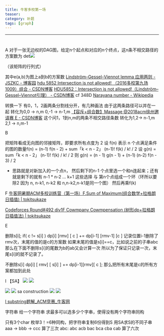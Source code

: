 ```yaml
---
title: 牛客多校第一场
teaser:
category: 补题
tags: [graph]
---
```


----------------------------------------

# 
A
对于一张无边权的DAG图，给定n个起点和对应的n个终点，这n条不相交路径的方案数为
det![](2018-08-14/DF5FBF2C-F027-43A6-816B-30F3FA149AFF.png)

（该矩阵的行列式）

其中e(a,b)为图上a到b的方案数
[Lindström–Gessel–Viennot lemma 应用两则 - JSZKC - 博客园](http://www.cnblogs.com/jszkc/p/7309468.html)
[hdu 5852	 Intersection is not allowed! （2016多校第九场1009）组合 - CSDN博客](https://blog.csdn.net/u013665921/article/details/52225672)
[HDU5852：Intersection is not allowed!（Lindström–Gessel–Viennot引理） - CSDN博客](https://blog.csdn.net/qq_35649707/article/details/80245873)
cf 348D
[Narayana number - Wikipedia](https://en.wikipedia.org/wiki/Narayana_number)

转换一下 有0，1，2画两条分割线分开，有几种画法
由于这两条路径可以并在一起
转化为0,0 -> n,m   0,-1 -> n-1,m 
[【容斥+组合数】Massage @2018acm徐州邀请赛 E - CSDN博客](https://blog.csdn.net/MIECZ/article/details/80591212)
这个问1，1到n,m的两条不相交路径条数
转化为1,2-> n-1,m   2,1 -> n,m-1


B


把矩阵看成无向图的邻接矩阵，即要求所有点度为 2 设 f(n) 表示 n 个点满足条件的图的数量f(n) = (n-1) f(n - 2) + sum「k < n - 2」 (n-1)! f(k) / k! / 2 设 g(n) = sum「k < n - 2」 (n-1)! f(k) / k! / 2 
则 g(n) = (n - 1) g(n - 1) + (n-1) (n-2) f(n - 3) / 2
-  思路就是对新加入的一个点n， 然后剩下的n-1 个点里选一个和n连起来；还有就是剩下的就有 n-1 * n-2 *…* k+1 这些选择 与 第n个点组成一个环（环所以要除2 因为 n, n-k1, n-k2 和 n,n-k2,n-k1是同一个图） 然后再乘f(k)

F
[牛客网暑期ACM多校训练营（第一场）F.Sum of Maximum(组合数学+拉格朗日插值) | tokitsukaze](http://tokitsukaze.live/2018/07/19/2018niuke1.F/)

[Codeforces Round#492 div1F Cowmpany Cowmpensation (树形dp+拉格朗日插值法) | tokitsukaze](http://tokitsukaze.live/2018/07/07/cf492.1F/)



E


删除s[i];
if( c != s[i] )
   dp[i] [rmv] [ c ] += dp[i-1] [rmv-1] [c ] 
记录位置i-1删除了rmv次，末尾的值的是c的方案数
如果末尾的值是s[i]==c，比如说之前的子串abc 
那么在下面不删除s[i]的尾数为b的ab又会计算一次
所以为了保证只记录一次，末尾s[i]的就不记录了。


不删除s[i]
dp[i] [ rmv] [ s[i] ] += dp[i-1][rmv][ c ]; 
那么把所有末尾是c的所有方案都加到此处

I
【SA】
![](2018-08-14/3E0AF405-F78D-4469-8044-FF5AF26F5E9A.png)
![](2018-08-14/7930B524-B9EC-4068-A017-29FB36897F36.png)

![](2018-08-14/C5BBE23A-55A9-429F-99E2-E460614DAC02.png)
![](2018-08-14/78841860-DDBE-46A0-80E4-D3B712B70FEF.png)
sa construction
![](2018-08-14/8C5F2130-6D49-4139-A33D-5AC3E603AC7E.png)
![](2018-08-14/EFC5E527-0F44-4236-BDDF-829B6EE74403.png)

[I substring题解_ACM竞赛_牛客网](https://www.nowcoder.com/discuss/87367?type=101&order=0&pos=1&page=1)

字符串
给一个字符串
求最多可以选多少个字串，使得没有两个字符串同构

只有3个char
枚举3！=6种同构，把字符串复制6份得到S
用SA求S的不同子串
aaa -> bbb -> ccc 算了三次
abc: abc acb bac bca cba cab 算了六次
